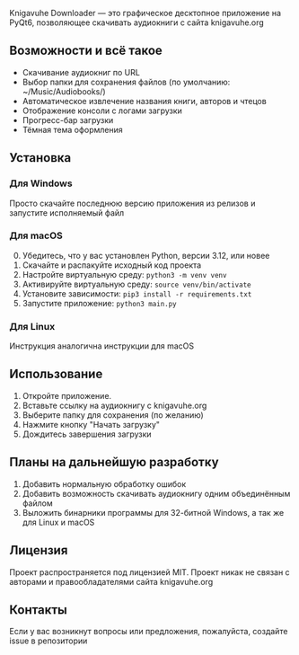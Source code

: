 Knigavuhe Downloader — это графическое десктопное приложение на PyQt6, позволяющее скачивать аудиокниги с сайта knigavuhe.org

## Возможности и всё такое

* Скачивание аудиокниг по URL
* Выбор папки для сохранения файлов (по умолчанию: ~/Music/Audiobooks/)
* Автоматическое извлечение названия книги, авторов и чтецов
* Отображение консоли с логами загрузки
* Прогресс-бар загрузки
* Тёмная тема оформления

## Установка

### Для Windows

Просто скачайте последнюю версию приложения из релизов и запустите исполняемый файл

### Для macOS

0. Убедитесь, что у вас установлен Python, версии 3.12, или новее
1. Скачайте и распакуйте исходный код проекта
2. Настройте виртуальную среду: `python3 -m venv venv`
3. Активируйте виртуальную среду: `source venv/bin/activate`
4. Установите зависимости: `pip3 install -r requirements.txt`
5. Запустите приложение: `python3 main.py`

### Для Linux

Инструкция аналогична инструкции для macOS

## Использование

1. Откройте приложение.
2. Вставьте ссылку на аудиокнигу с knigavuhe.org
3. Выберите папку для сохранения (по желанию)
4. Нажмите кнопку "Начать загрузку"
5. Дождитесь завершения загрузки

## Планы на дальнейшую разработку

1. Добавить нормальную обработку ошибок
2. Добавить возможность скачивать аудиокнигу одним объединённым файлом
3. Выложить бинарники программы для 32-битной Windows, а так же для Linux и macOS

## Лицензия

Проект распространяется под лицензией MIT. Проект никак не связан с авторами и правообладателями сайта knigavuhe.org

## Контакты

Если у вас возникнут вопросы или предложения, пожалуйста, создайте issue в репозитории
